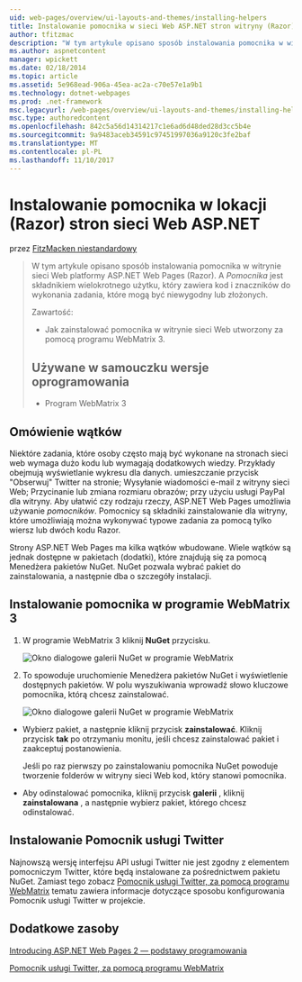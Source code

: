 ```yaml
---
uid: web-pages/overview/ui-layouts-and-themes/installing-helpers
title: Instalowanie pomocnika w sieci Web ASP.NET stron witryny (Razor) | Dokumentacja firmy Microsoft
author: tfitzmac
description: "W tym artykule opisano sposób instalowania pomocnika w witrynie sieci Web platformy ASP.NET Web Pages (Razor). Pomocnik jest składnikiem wielokrotnego użytku, który zawiera kod i znaczników na..."
ms.author: aspnetcontent
manager: wpickett
ms.date: 02/18/2014
ms.topic: article
ms.assetid: 5e968ead-906a-45ea-ac2a-c70e57e1a9b1
ms.technology: dotnet-webpages
ms.prod: .net-framework
msc.legacyurl: /web-pages/overview/ui-layouts-and-themes/installing-helpers
msc.type: authoredcontent
ms.openlocfilehash: 842c5a56d14314217c1e6ad6d48ded28d3cc5b4e
ms.sourcegitcommit: 9a9483aceb34591c97451997036a9120c3fe2baf
ms.translationtype: MT
ms.contentlocale: pl-PL
ms.lasthandoff: 11/10/2017
---
```

<a name="installing-a-helper-in-an-aspnet-web-pages-razor-site"></a>Instalowanie pomocnika w lokacji (Razor) stron sieci Web ASP.NET
====================
przez [FitzMacken niestandardowy](https://github.com/tfitzmac)

> W tym artykule opisano sposób instalowania pomocnika w witrynie sieci Web platformy ASP.NET Web Pages (Razor). A *Pomocnika* jest składnikiem wielokrotnego użytku, który zawiera kod i znaczników do wykonania zadania, które mogą być niewygodny lub złożonych.
> 
> Zawartość:
> 
> - Jak zainstalować pomocnika w witrynie sieci Web utworzony za pomocą programu WebMatrix 3.
>   
> 
> ## <a name="software-versions-used-in-the-tutorial"></a>Używane w samouczku wersje oprogramowania
> 
> 
> - Program WebMatrix 3


## <a name="overview-of-helpers"></a>Omówienie wątków

Niektóre zadania, które osoby często mają być wykonane na stronach sieci web wymaga dużo kodu lub wymagają dodatkowych wiedzy. Przykłady obejmują wyświetlanie wykresu dla danych. umieszczanie przycisk "Obserwuj" Twitter na stronie; Wysyłanie wiadomości e-mail z witryny sieci Web; Przycinanie lub zmiana rozmiaru obrazów; przy użyciu usługi PayPal dla witryny. Aby ułatwić czy rodzaju rzeczy, ASP.NET Web Pages umożliwia używanie *pomocników*. Pomocnicy są składniki zainstalowanie dla witryny, które umożliwiają można wykonywać typowe zadania za pomocą tylko wiersz lub dwóch kodu Razor.

Strony ASP.NET Web Pages ma kilka wątków wbudowane. Wiele wątków są jednak dostępne w pakietach (dodatki), które znajdują się za pomocą Menedżera pakietów NuGet. NuGet pozwala wybrać pakiet do zainstalowania, a następnie dba o szczegóły instalacji.

## <a name="installing-a-helper-in-webmatrix-3"></a>Instalowanie pomocnika w programie WebMatrix 3

1. W programie WebMatrix 3 kliknij **NuGet** przycisku.

    ![Okno dialogowe galerii NuGet w programie WebMatrix](installing-helpers/_static/image1.png)
2. To spowoduje uruchomienie Menedżera pakietów NuGet i wyświetlenie dostępnych pakietów. W polu wyszukiwania wprowadź słowo kluczowe pomocnika, którą chcesz zainstalować.

    ![Okno dialogowe galerii NuGet w programie WebMatrix](installing-helpers/_static/image2.png)
- Wybierz pakiet, a następnie kliknij przycisk **zainstalować**. Kliknij przycisk **tak** po otrzymaniu monitu, jeśli chcesz zainstalować pakiet i zaakceptuj postanowienia.

    Jeśli po raz pierwszy po zainstalowaniu pomocnika NuGet powoduje tworzenie folderów w witryny sieci Web kod, który stanowi pomocnika.
- Aby odinstalować pomocnika, kliknij przycisk **galerii** , kliknij **zainstalowana** , a następnie wybierz pakiet, którego chcesz odinstalować.

## <a name="installing-the-twitter-helper"></a>Instalowanie Pomocnik usługi Twitter

Najnowszą wersję interfejsu API usługi Twitter nie jest zgodny z elementem pomocniczym Twitter, które będą instalowane za pośrednictwem pakietu NuGet. Zamiast tego zobacz [Pomocnik usługi Twitter, za pomocą programu WebMatrix](twitter-helper.md) tematu zawiera informacje dotyczące sposobu konfigurowania Pomocnik usługi Twitter w projekcie.

<a id="Additional_Resources"></a>
## <a name="additional-resources"></a>Dodatkowe zasoby


[Introducing ASP.NET Web Pages 2 — podstawy programowania](../getting-started/introducing-razor-syntax-c.md)

[Pomocnik usługi Twitter, za pomocą programu WebMatrix](twitter-helper.md)
